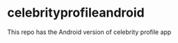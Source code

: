 celebrityprofileandroid
=======================

This repo has the Android version of celebrity profile app
